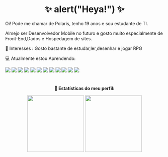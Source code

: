 <h1 align="center"> ✨ alert("Heya!") ✨<div align="end">
 


</div></h1> <div>
<div align="center">

</div>
<p>Oi! Pode me chamar de Polaris, tenho 19 anos e sou estudante de TI.</p>
   </div>
<p>Almejo ser Desenvolvedor Mobile no futuro e gosto muito especialmente de Front-End,Dados e Hospedagem de sites.</p>
</ul>
</p>🌻 Interesses : Gosto bastante de estudar,ler,desenhar e jogar RPG</p>

💻 Atualmente estou Aprendendo:
<div>
 <img src="https://img.shields.io/badge/angular-%23DD0031.svg?style=for-the-badge&logo=angular&logoColor=white"/>
<img src="https://img.shields.io/badge/Git-E34F26?style=for-the-badge&logo=git&logoColor=white"/>
<img src= "https://img.shields.io/badge/HTML5-E34F26?style=for-the-badge&logo=html5&logoColor=white"/>
 <img src="https://img.shields.io/badge/figma-%23F24E1E.svg?style=for-the-badge&logo=figma&logoColor=white"/>
<img src="https://img.shields.io/badge/Java-ED8B00?style=for-the-badge&logo=java&logoColor=white">
 
<img src="https://img.shields.io/badge/JavaScript-F7DF1E?style=for-the-badge&logo=javascript&logoColor=black"/>


<img src="https://img.shields.io/badge/MariaDB-01529E?style=for-the-badge&logo=mariadb&logoColor=white"/>
 <img src= "https://img.shields.io/badge/CSS3-1572B6?style=for-the-badge&logo=css3&logoColor=white"/>
 <img src="https://img.shields.io/badge/firebase-%23039BE5.svg?style=for-the-badge&logo=firebase"/>
  <img src="https://img.shields.io/badge/-ReactJs-61DAFB?logo=react&logoColor=white&style=for-the-badge"/>
 
  
<img src="https://img.shields.io/badge/PHP-777BB4?style=for-the-badge&logo=php&logoColor=white"/>
 
<img src="https://img.shields.io/badge/Bootstrap-563D7C?style=for-the-badge&logo=bootstrap&logoColor=white"/>

</div>
<h1></h1>
<strong ><p align="center">📌 Estatísticas do meu perfil:</p></strong>
   <div align="center">
    <img height="180em" src="https://github-readme-stats.vercel.app/api?username=Polariswright&show_icons=true&theme=dracula&include_all_commits=true&count_private=true"/>
    <img height="180em" src="https://github-readme-stats.vercel.app/api/top-langs/?username=Polariswright&layout=compact&langs_count=7&theme=dracula"/>
</div>





<!--
**Polariswright/Polariswright** is a ✨ _special_ ✨ repository because its `README.md` (this file) appears on your GitHub profile.

Here are some ideas to get you started:

- 🔭 I’m currently working on ...

- 👯 I’m looking to collaborate on ...
- 🤔 I’m looking for help with ...
- 💬 Ask me about ...
- 📫 How to reach me: ...
- 😄 Pronouns: ...
- ⚡ Fun fact: ...
-->
